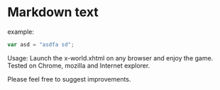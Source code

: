 # Markdown text

example:

```javascript
var asd = "asdfa sd";
```

Usage:
Launch the x-world.xhtml on any browser and enjoy the game. Tested on Chrome, mozilla and Internet explorer.

Please feel free to suggest improvements.
